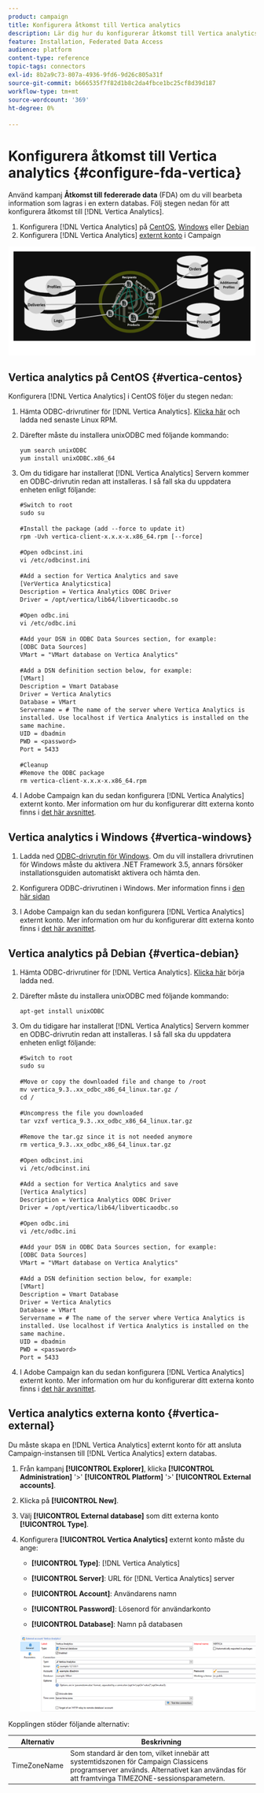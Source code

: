 ```yaml
---
product: campaign
title: Konfigurera åtkomst till Vertica analytics
description: Lär dig hur du konfigurerar åtkomst till Vertica analytics i FDA
feature: Installation, Federated Data Access
audience: platform
content-type: reference
topic-tags: connectors
exl-id: 8b2a9c73-807a-4936-9fd6-9d26c805a31f
source-git-commit: b666535f7f82d1b8c2da4fbce1bc25cf8d39d187
workflow-type: tm+mt
source-wordcount: '369'
ht-degree: 0%

---
```


# Konfigurera åtkomst till Vertica analytics {#configure-fda-vertica}



Använd kampanj **Åtkomst till federerade data** (FDA) om du vill bearbeta information som lagras i en extern databas. Följ stegen nedan för att konfigurera åtkomst till [!DNL Vertica Analytics].

1. Konfigurera [!DNL Vertica Analytics] på [CentOS](#vertica-centos), [Windows](#vertica-windows) eller [Debian](#vertica-debian)
1. Konfigurera [!DNL Vertica Analytics] [externt konto](#vertica-external) i Campaign

![](assets/snowflake_3.png)

## Vertica analytics på CentOS {#vertica-centos}

Konfigurera [!DNL Vertica Analytics] i CentOS följer du stegen nedan:

1. Hämta ODBC-drivrutiner för [!DNL Vertica Analytics]. [Klicka här](https://www.vertica.com/download/vertica/client-drivers/) och ladda ned senaste Linux RPM.

1. Därefter måste du installera unixODBC med följande kommando:

   ```
   yum search unixODBC
   yum install unixODBC.x86_64
   ```

1. Om du tidigare har installerat [!DNL Vertica Analytics] Servern kommer en ODBC-drivrutin redan att installeras. I så fall ska du uppdatera enheten enligt följande:

   ```
   #Switch to root
   sudo su
   
   #Install the package (add --force to update it)
   rpm -Uvh vertica-client-x.x.x-x.x86_64.rpm [--force]
   
   #Open odbcinst.ini
   vi /etc/odbcinst.ini
   
   #Add a section for Vertica Analytics and save
   [VerVertica Analyticstica]
   Description = Vertica Analytics ODBC Driver
   Driver = /opt/vertica/lib64/libverticaodbc.so
   
   #Open odbc.ini
   vi /etc/odbc.ini
   
   #Add your DSN in ODBC Data Sources section, for example:
   [ODBC Data Sources]
   VMart = "VMart database on Vertica Analytics"
   
   #Add a DSN definition section below, for example:
   [VMart]
   Description = Vmart Database
   Driver = Vertica Analytics
   Database = VMart
   Servername = # The name of the server where Vertica Analytics is installed. Use localhost if Vertica Analytics is installed on the same machine.
   UID = dbadmin
   PWD = <password>
   Port = 5433
   
   #Cleanup
   #Remove the ODBC package
   rm vertica-client-x.x.x-x.x86_64.rpm
   ```

1. I Adobe Campaign kan du sedan konfigurera [!DNL Vertica Analytics] externt konto. Mer information om hur du konfigurerar ditt externa konto finns i [det här avsnittet](#vertica-external).

## Vertica analytics i Windows {#vertica-windows}

1. Ladda ned [ODBC-drivrutin för Windows](https://www.vertica.com/download/vertica/client-drivers/). Om du vill installera drivrutinen för Windows måste du aktivera .NET Framework 3.5, annars försöker installationsguiden automatiskt aktivera och hämta den.

1. Konfigurera ODBC-drivrutinen i Windows. Mer information finns i [den här sidan](https://www.vertica.com/docs/9.2.x/HTML/Content/Authoring/ConnectingToVertica/ClientODBC/SettingUpADSN.htm)

1. I Adobe Campaign kan du sedan konfigurera [!DNL Vertica Analytics] externt konto. Mer information om hur du konfigurerar ditt externa konto finns i [det här avsnittet](#vertical-external).

## Vertica analytics på Debian {#vertica-debian}

1. Hämta ODBC-drivrutiner för [!DNL Vertica Analytics]. [Klicka här](https://sfc-repo.snowflakecomputing.com/odbc/linux/latest/index.html) börja ladda ned.

1. Därefter måste du installera unixODBC med följande kommando:

   ```
   apt-get install unixODBC
   ```

1. Om du tidigare har installerat [!DNL Vertica Analytics] Servern kommer en ODBC-drivrutin redan att installeras. I så fall ska du uppdatera enheten enligt följande:

   ```
   #Switch to root
   sudo su
   
   #Move or copy the downloaded file and change to /root
   mv vertica_9.3..xx_odbc_x86_64_linux.tar.gz /
   cd /
   
   #Uncompress the file you downloaded
   tar vzxf vertica_9.3..xx_odbc_x86_64_linux.tar.gz
   
   #Remove the tar.gz since it is not needed anymore
   rm vertica_9.3..xx_odbc_x86_64_linux.tar.gz
   
   #Open odbcinst.ini
   vi /etc/odbcinst.ini
   
   #Add a section for Vertica Analytics and save
   [Vertica Analytics]
   Description = Vertica Analytics ODBC Driver
   Driver = /opt/vertica/lib64/libverticaodbc.so
   
   #Open odbc.ini
   vi /etc/odbc.ini
   
   #Add your DSN in ODBC Data Sources section, for example:
   [ODBC Data Sources]
   VMart = "VMart database on Vertica Analytics"
   
   #Add a DSN definition section below, for example:
   [VMart]
   Description = Vmart Database
   Driver = Vertica Analytics
   Database = VMart
   Servername = # The name of the server where Vertica Analytics is installed. Use localhost if Vertica Analytics is installed on the same machine.
   UID = dbadmin
   PWD = <password>
   Port = 5433
   ```

1. I Adobe Campaign kan du sedan konfigurera [!DNL Vertica Analytics] externt konto. Mer information om hur du konfigurerar ditt externa konto finns i [det här avsnittet](#vertica-external).

## Vertica analytics externa konto {#vertica-external}

Du måste skapa en [!DNL Vertica Analytics] externt konto för att ansluta Campaign-instansen till [!DNL Vertica Analytics] extern databas.

1. Från kampanj **[!UICONTROL Explorer]**, klicka **[!UICONTROL Administration]** &#39;>&#39; **[!UICONTROL Platform]** &#39;>&#39; **[!UICONTROL External accounts]**.

1. Klicka på **[!UICONTROL New]**.

1. Välj **[!UICONTROL External database]** som ditt externa konto **[!UICONTROL Type]**.

1. Konfigurera **[!UICONTROL Vertica Analytics]** externt konto måste du ange:

   * **[!UICONTROL Type]**: [!DNL Vertica Analytics]

   * **[!UICONTROL Server]**: URL för [!DNL Vertica Analytics] server

   * **[!UICONTROL Account]**: Användarens namn

   * **[!UICONTROL Password]**: Lösenord för användarkonto

   * **[!UICONTROL Database]**: Namn på databasen

   ![](assets/vertica.png)

Kopplingen stöder följande alternativ:

| Alternativ | Beskrivning |
|---|---|
| TimeZoneName | Som standard är den tom, vilket innebär att systemtidszonen för Campaign Classicens programserver används. Alternativet kan användas för att framtvinga TIMEZONE-sessionsparametern. |

